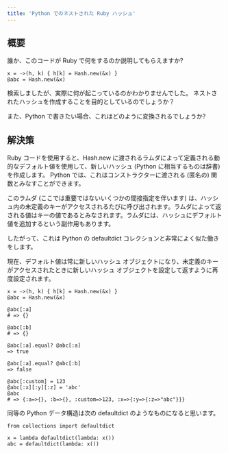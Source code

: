 ```yaml
---
title: 'Python でのネストされた Ruby ハッシュ'
---
```


## 概要
誰か、このコードが Ruby で何をするのか説明してもらえますか?

```
x = ->(h, k) { h[k] = Hash.new(&x) }
@abc = Hash.new(&x)

```
検索しましたが、実際に何が起こっているのかわかりませんでした。
ネストされたハッシュを作成することを目的としているのでしょうか？

また、Python で書きたい場合、これはどのように変換されるでしょうか?

## 解決策
Ruby コードを使用すると、Hash.new に渡されるラムダによって定義される動的なデフォルト値を使用して、新しいハッシュ (Python に相当するものは辞書) を作成します。 Python では、これはコンストラクターに渡される (匿名の) 関数とみなすことができます。

このラムダ (ここでは重要ではないいくつかの間接指定を伴います) は、ハッシュ内の未定義のキーがアクセスされるたびに呼び出されます。ラムダによって返される値はキーの値であるとみなされます。ラムダには、ハッシュにデフォルト値を追加するという副作用もあります。

したがって、これは Python の defaultdict コレクションと非常によく似た働きをします。

現在、デフォルト値は常に新しいハッシュ オブジェクトになり、未定義のキーがアクセスされたときに新しいハッシュ オブジェクトを設定して返すように再度設定されます。

```
x = ->(h, k) { h[k] = Hash.new(&x) }
@abc = Hash.new(&x)

@abc[:a]
# => {}

@abc[:b]
# => {}

@abc[:a].equal? @abc[:a]
=> true

@abc[:a].equal? @abc[:b]
=> false

@abc[:custom] = 123
@abc[:x][:y][:z] = 'abc'
@abc
# => {:a=>{}, :b=>{}, :custom=>123, :x=>{:y=>{:z=>"abc"}}}

```
同等の Python データ構造は次の defaultdict のようなものになると思います。

```
from collections import defaultdict

x = lambda defaultdict(lambda: x())
abc = defaultdict(lambda: x())

```
